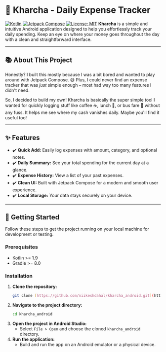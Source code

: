 ﻿# 💸 Kharcha - Daily Expense Tracker

[![Kotlin](https://img.shields.io/badge/Kotlin-1.9+-blueviolet?logo=kotlin)](https://kotlinlang.org)
[![Jetpack Compose](https://img.shields.io/badge/Jetpack%20Compose-orange?logo=jetpackcompose)](https://developer.android.com/jetpack/compose)
[![License: MIT](https://img.shields.io/badge/License-MIT-yellow.svg)](https://opensource.org/licenses/MIT) **Kharcha** is a simple and intuitive Android application designed to help you effortlessly track your daily spending. Keep an eye on where your money goes throughout the day with a clean and straightforward interface.

---

## 📚 About This Project

Honestly? I built this mostly because I was a bit bored and wanted to play around with Jetpack Compose. 😅 Plus, I could never find an expense tracker that was *just* simple enough – most had way too many features I didn't need.

So, I decided to build my own! Kharcha is basically the super simple tool I wanted for quickly logging stuff like coffee ☕, lunch 🍔, or bus fare 🚌 without any fuss. It helps me see where my cash vanishes daily. Maybe you'll find it useful too!

---

## ✨ Features

* ✔️ **Quick Add:** Easily log expenses with amount, category, and optional notes.
* ✔️ **Daily Summary:** See your total spending for the current day at a glance.
* ✔️ **Expense History:** View a list of your past expenses.
* ✔️ **Clean UI:** Built with Jetpack Compose for a modern and smooth user experience.
* ✔️ **Local Storage:** Your data stays securely on your device.


---

## 🚀 Getting Started

Follow these steps to get the project running on your local machine for development or testing.

### Prerequisites

* Kotlin >= 1.9
* Gradle >= 8.0

### Installation

1.  **Clone the repository:**
    ```bash
    git clone [https://github.com/niikeshdahal/kharcha_android.git](https://github.com/niikeshdahal/kharcha_android.git)
    ```
2.  **Navigate to the project directory:**
    ```bash
    cd kharcha_android
    ```
3.  **Open the project in Android Studio:**
    * Select `File > Open` and choose the cloned `kharcha_android` directory.
4.  **Run the application:**
    * Build and run the app on an Android emulator or a physical device.


